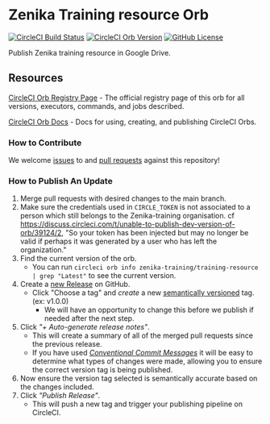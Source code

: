 # Zenika Training resource Orb

[![CircleCI Build Status](https://circleci.com/gh/Zenika-Training/training-resource-orb.svg?style=shield "CircleCI Build Status")](https://circleci.com/gh/Zenika-Training/training-resource-orb) [![CircleCI Orb Version](https://badges.circleci.com/orbs/zenika-training/training-resource.svg)](https://circleci.com/orbs/registry/orb/zenika-training/training-resource) [![GitHub License](https://img.shields.io/badge/license-MIT-blue.svg)](https://raw.githubusercontent.com/Zenika-Training/training-resource-orb/master/LICENSE)

Publish Zenika training resource in Google Drive.

## Resources

[CircleCI Orb Registry Page](https://circleci.com/orbs/registry/orb/zenika-training/training-resource) - The official registry page of this orb for all versions, executors, commands, and jobs described.

[CircleCI Orb Docs](https://circleci.com/docs/2.0/orb-intro/#section=configuration) - Docs for using, creating, and publishing CircleCI Orbs.

### How to Contribute

We welcome [issues](https://github.com/Zenika-Training/training-resource-orb/issues) to and [pull requests](https://github.com/Zenika-Training/training-resource-orb/pulls) against this repository!

### How to Publish An Update

1. Merge pull requests with desired changes to the main branch.
2. Make sure the credentials used in `CIRCLE_TOKEN` is not associated to a person which still belongs to the Zenika-training organisation. cf https://discuss.circleci.com/t/unable-to-publish-dev-version-of-orb/39124/2, "So your token has been injected but may no longer be valid if perhaps it was generated by a user who has left the organization."
3. Find the current version of the orb.
    - You can run `circleci orb info zenika-training/training-resource | grep "Latest"` to see the current version.
4. Create a [new Release](https://github.com/Zenika-Training/training-resource-orb/releases/new) on GitHub.
    - Click "Choose a tag" and _create_ a new [semantically versioned](http://semver.org/) tag. (ex: v1.0.0)
      - We will have an opportunity to change this before we publish if needed after the next step.
5.  Click _"+ Auto-generate release notes"_.
    - This will create a summary of all of the merged pull requests since the previous release.
    - If you have used _[Conventional Commit Messages](https://conventionalcommits.org/)_ it will be easy to determine what types of changes were made, allowing you to ensure the correct version tag is being published.
6. Now ensure the version tag selected is semantically accurate based on the changes included.
7. Click _"Publish Release"_.
    - This will push a new tag and trigger your publishing pipeline on CircleCI.
